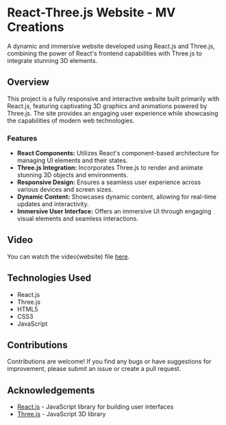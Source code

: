 # React-Three.js Website - MV Creations

A dynamic and immersive website developed using React.js and Three.js, combining the power of React's frontend capabilities with Three.js to integrate stunning 3D elements.

## Overview

This project is a fully responsive and interactive website built primarily with React.js, featuring captivating 3D graphics and animations powered by Three.js. The site provides an engaging user experience while showcasing the capabilities of modern web technologies.

### Features

- **React Components:** Utilizes React's component-based architecture for managing UI elements and their states.
- **Three.js Integration:** Incorporates Three.js to render and animate stunning 3D objects and environments.
- **Responsive Design:** Ensures a seamless user experience across various devices and screen sizes.
- **Dynamic Content:** Showcases dynamic content, allowing for real-time updates and interactivity.
- **Immersive User Interface:** Offers an immersive UI through engaging visual elements and seamless interactions.

## Video

You can watch the video(website) file [here](https://youtu.be/A4USJKlcxj0).

## Technologies Used

- React.js
- Three.js
- HTML5
- CSS3
- JavaScript

## Contributions

Contributions are welcome! If you find any bugs or have suggestions for improvement, please submit an issue or create a pull request.

## Acknowledgements

- [React.js](https://reactjs.org/) - JavaScript library for building user interfaces
- [Three.js](https://threejs.org/) - JavaScript 3D library
